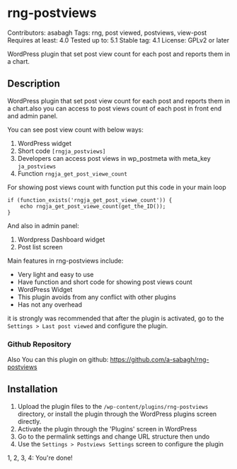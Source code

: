 # rng-postviews
Contributors: asabagh
Tags: rng, post viewed, postviews, view-post
Requires at least: 4.0
Tested up to: 5.1
Stable tag: 4.1
License: GPLv2 or later

WordPress plugin that set post view count for each post and reports them in a chart.

## Description
WordPress plugin that set post view count for each post and reports them in a chart.also you can access to post views count of each post in front end and admin panel.

You can see post view count with below ways:
1. WordPress widget
2. Short code `[rngja_postviews]`
3. Developers can access post views in wp_postmeta with meta_key `ja_postviews`
4. Function `rngja_get_post_viewe_count`

For showing post views count with function put this code in your main loop
```
if (function_exists('rngja_get_post_viewe_count')) {
    echo rngja_get_post_viewe_count(get_the_ID());
}
```

And also in admin panel:
1. Wordpress Dashboard widget
2. Post list screen

Main features in rng-postviews include:

*    Very light and easy to use
*    Have function and short code for showing post views count
*    WordPress Widget
*    This plugin avoids from any conflict with other plugins
*    Has not any overhead

it is strongly was recommended that after the plugin is activated, go to the `Settings > Last post viewed` and configure the plugin.

### Github Repository
Also You can this plugin on github:
https://github.com/a-sabagh/rng-postviews

## Installation

1. Upload the plugin files to the `/wp-content/plugins/rng-postviews` directory, or install the plugin through the WordPress plugins screen directly.
2. Activate the plugin through the 'Plugins' screen in WordPress
3. Go to the permalink settings and change URL structure then undo
4. Use the `Settings > Postviews Settings` screen to configure the plugin

1, 2, 3, 4: You're done!
